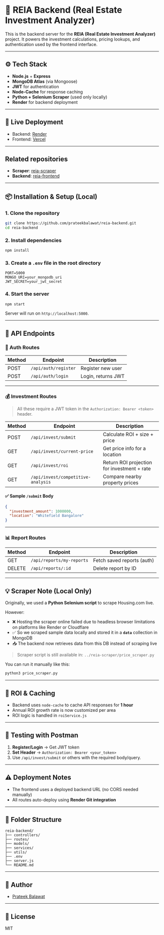 # 🏡 REIA Backend (Real Estate Investment Analyzer)

This is the backend server for the **REIA (Real Estate Investment Analyzer)** project. It powers the investment calculations, pricing lookups, and authentication used by the frontend interface.

---

## ⚙️ Tech Stack

- **Node.js** + **Express**
- **MongoDB Atlas** (via Mongoose)
- **JWT** for authentication
- **Node-Cache** for response caching
- **Python + Selenium Scraper** (used only locally)
- **Render** for backend deployment

---

## 🚀 Live Deployment

- Backend: [Render](https://reia-backend.onrender.com)
- Frontend: [Vercel](https://reia-frontend.vercel.app/)

---

## Related repositories

- **Scraper**: [reia-scraper](https://github.com/prateekbalawat/reia-scraper)
- **Backend**: [reia-frontend](https://github.com/prateekbalawat/reia-frontend)

---

## 📦 Installation & Setup (Local)

### 1. Clone the repository

```bash
git clone https://github.com/prateekbalawat/reia-backend.git
cd reia-backend
```

### 2. Install dependencies

```bash
npm install
```

### 3. Create a `.env` file in the root directory

```env
PORT=5000
MONGO_URI=your_mongodb_uri
JWT_SECRET=your_jwt_secret
```

### 4. Start the server

```bash
npm start
```

Server will run on `http://localhost:5000`.

---

## 📌 API Endpoints

### 🔐 Auth Routes

| Method | Endpoint             | Description        |
| ------ | -------------------- | ------------------ |
| POST   | `/api/auth/register` | Register new user  |
| POST   | `/api/auth/login`    | Login, returns JWT |

---

### 💰 Investment Routes

> All these require a JWT token in the `Authorization: Bearer <token>` header.

| Method | Endpoint                           | Description                                 |
| ------ | ---------------------------------- | ------------------------------------------- |
| POST   | `/api/invest/submit`               | Calculate ROI + size + price                |
| GET    | `/api/invest/current-price`        | Get price info for a location               |
| GET    | `/api/invest/roi`                  | Return ROI projection for investment + rate |
| GET    | `/api/invest/competitive-analysis` | Compare nearby property prices              |

#### ✅ Sample `/submit` Body

```json
{
  "investment_amount": 1000000,
  "location": "Whitefield Bangalore"
}
```

---

### 📊 Report Routes

| Method | Endpoint                  | Description                |
| ------ | ------------------------- | -------------------------- |
| GET    | `/api/reports/my-reports` | Fetch saved reports (auth) |
| DELETE | `/api/reports/:id`        | Delete report by ID        |

---

## 💡 Scraper Note (Local Only)

Originally, we used a **Python Selenium script** to scrape Housing.com live.

However:

- ❌ Hosting the scraper online failed due to headless browser limitations on platforms like Render or Cloudflare
- ✅ So we scraped sample data locally and stored it in a **`data`** collection in MongoDB
- 📥 The backend now retrieves data from this DB instead of scraping live

> Scraper script is still available in: `../reia-scraper/price_scraper.py`

You can run it manually like this:

```bash
python3 price_scraper.py
```

---

## 🧠 ROI & Caching

- Backend uses `node-cache` to cache API responses for **1 hour**
- Annual ROI growth rate is now customized per area
- ROI logic is handled in `roiService.js`

---

## 🧪 Testing with Postman

1. **Register/Login** → Get JWT token
2. **Set Header** → `Authorization: Bearer <your_token>`
3. Use `/api/invest/submit` or others with the required body/query.

---

## ⚠️ Deployment Notes

- The frontend uses a deployed backend URL (no CORS needed manually)
- All routes auto-deploy using **Render Git integration**

---

## 📁 Folder Structure

```
reia-backend/
├── controllers/
├── routes/
├── models/
├── services/
├── utils/
├── .env
├── server.js
└── README.md
```

---

## 👤 Author

- [Prateek Balawat](https://github.com/prateekbalawat)

---

## 📄 License

MIT
